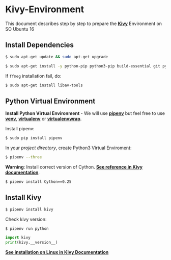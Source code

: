 # Kivy-Environment
This document describes step by step to prepare the [**Kivy**](https://kivy.org) Environment on SO Ubuntu 16

## Install Dependencies ##
```sh
$ sudo apt-get update && sudo apt-get upgrade
```
```sh
$ sudo apt-get install -y python-pip python3-pip build-essential git python python3 python-dev python3-dev libsdl2-dev  libsdl2-image-dev libsdl2-mixer-dev libsdl2-ttf-dev libportmidi-dev libswscale-dev libavformat-dev libavcodec-dev zlib1g-dev ffmpeg
```
If `ffmeg` installation fail, do:
```sh
$ sudo apt-get install libav-tools
```

## Python Virtual Environment ##
**Install Python Virtual Environment** - We will use [**pipenv**](https://docs.pipenv.org/) but feel free to use [**venv**](https://docs.python.org/3/library/venv.html#module-venv), [**virtualenv**](https://virtualenv.pypa.io/en/stable/) or [**virtualenvwrap**](https://virtualenvwrapper.readthedocs.io/en/latest/).

Install pipenv: 
```sh
$ sudo pip install pipenv
```

In your _project directory_, create Python3 Virtual Enviroment: 
```sh
$ pipenv --three
```
**Warning**: Install correct version of Cython. [**See reference in Kivy documentation**](https://kivy.org/docs/installation/installation-linux.html#cython).
```sh
$ pipenv install Cython==0.25
```
## Install Kivy ##
```sh
$ pipenv install kivy
```
Check kivy version:
```sh
$ pipenv run python
```
```py
import kivy
print(kivy.__version__)
```
[**See installation on Linux in Kivy Documentation**](https://kivy.org/docs/installation/installation-linux.html)
